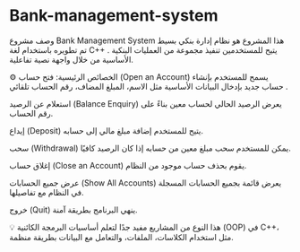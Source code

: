 # Bank-management-system
وصف مشروع Bank Management System
هذا المشروع هو نظام إدارة بنكي بسيط تم تطويره باستخدام لغة C++ . يتيح للمستخدمين تنفيذ مجموعة من العمليات البنكية الأساسية من خلال واجهة نصية تفاعلية.

⚙️ الخصائص الرئيسية:
فتح حساب (Open an Account) يسمح للمستخدم بإنشاء حساب جديد بإدخال البيانات الأساسية مثل الاسم، المبلغ المضاف، رقم الحساب تلقائي .

استعلام عن الرصيد (Balance Enquiry) يعرض الرصيد الحالي لحساب معين بناءً على رقم الحساب.

إيداع (Deposit) يتيح للمستخدم إضافة مبلغ مالي إلى حسابه.

سحب (Withdrawal) يمكن للمستخدم سحب مبلغ معين من حسابه إذا كان الرصيد كافيًا.

إغلاق حساب (Close an Account) يقوم بحذف حساب موجود من النظام.

عرض جميع الحسابات (Show All Accounts) يعرض قائمة بجميع الحسابات المسجلة في النظام مع تفاصيلها.

خروج (Quit) ينهي البرنامج بطريقة آمنة.

💡 هذا النوع من المشاريع مفيد جدًا لتعلم أساسيات البرمجة الكائنية (OOP) في C++، مثل استخدام الكلاسات، الملفات، والتعامل مع البيانات بطريقة منظمة.

